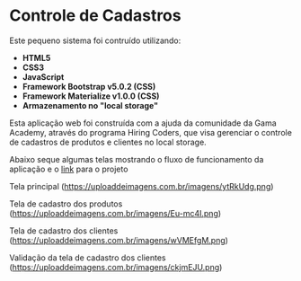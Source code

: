 # Controle de Cadastros
Este pequeno sistema foi contruído utilizando:

- **HTML5**
- **CSS3**
- **JavaScript**
- **Framework Bootstrap v5.0.2 (CSS)**
- **Framework Materialize v1.0.0 (CSS)**
- **Armazenamento no "local storage"**

Esta aplicação web foi construída com a ajuda da comunidade da Gama Academy, através do programa Hiring Coders, que visa gerenciar o controle de cadastros de produtos e clientes no local storage.

Abaixo seque algumas telas mostrando o fluxo de funcionamento da aplicação e o <a href="#">link</a> para o projeto

Tela principal
(https://uploaddeimagens.com.br/imagens/ytRkUdg.png)

Tela de cadastro dos produtos
(https://uploaddeimagens.com.br/imagens/Eu-mc4I.png)

Tela de cadastro dos clientes
(https://uploaddeimagens.com.br/imagens/wVMEfgM.png)

Validação da tela de cadastro dos clientes
(https://uploaddeimagens.com.br/imagens/ckjmEJU.png)

